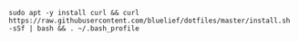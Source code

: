 `sudo apt -y install curl && curl https://raw.githubusercontent.com/bluelief/dotfiles/master/install.sh -sSf | bash && . ~/.bash_profile`
